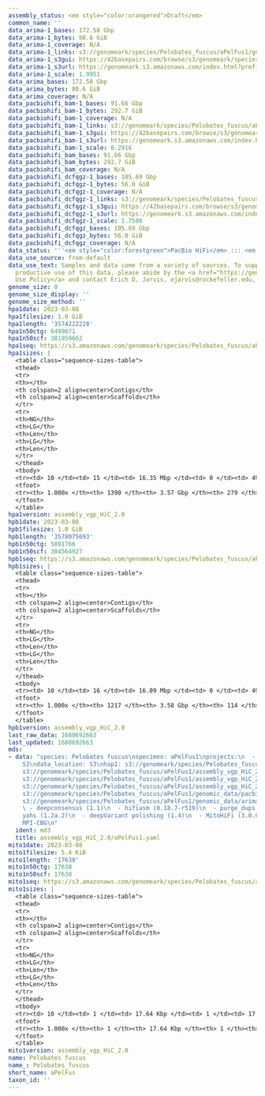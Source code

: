 ```yaml
---
assembly_status: <em style="color:orangered">Draft</em>
common_name: ''
data_arima-1_bases: 172.58 Gbp
data_arima-1_bytes: 80.6 GiB
data_arima-1_coverage: N/A
data_arima-1_links: s3://genomeark/species/Pelobates_fuscus/aPelFus1/genomic_data/arima/<br>
data_arima-1_s3gui: https://42basepairs.com/browse/s3/genomeark/species/Pelobates_fuscus/aPelFus1/genomic_data/arima/
data_arima-1_s3url: https://genomeark.s3.amazonaws.com/index.html?prefix=species/Pelobates_fuscus/aPelFus1/genomic_data/arima/
data_arima-1_scale: 1.9951
data_arima_bases: 172.58 Gbp
data_arima_bytes: 80.6 GiB
data_arima_coverage: N/A
data_pacbiohifi_bam-1_bases: 91.66 Gbp
data_pacbiohifi_bam-1_bytes: 292.7 GiB
data_pacbiohifi_bam-1_coverage: N/A
data_pacbiohifi_bam-1_links: s3://genomeark/species/Pelobates_fuscus/aPelFus1/genomic_data/pacbio_hifi/<br>
data_pacbiohifi_bam-1_s3gui: https://42basepairs.com/browse/s3/genomeark/species/Pelobates_fuscus/aPelFus1/genomic_data/pacbio_hifi/
data_pacbiohifi_bam-1_s3url: https://genomeark.s3.amazonaws.com/index.html?prefix=species/Pelobates_fuscus/aPelFus1/genomic_data/pacbio_hifi/
data_pacbiohifi_bam-1_scale: 0.2916
data_pacbiohifi_bam_bases: 91.66 Gbp
data_pacbiohifi_bam_bytes: 292.7 GiB
data_pacbiohifi_bam_coverage: N/A
data_pacbiohifi_dcfqgz-1_bases: 105.69 Gbp
data_pacbiohifi_dcfqgz-1_bytes: 56.0 GiB
data_pacbiohifi_dcfqgz-1_coverage: N/A
data_pacbiohifi_dcfqgz-1_links: s3://genomeark/species/Pelobates_fuscus/aPelFus1/genomic_data/pacbio_hifi/<br>
data_pacbiohifi_dcfqgz-1_s3gui: https://42basepairs.com/browse/s3/genomeark/species/Pelobates_fuscus/aPelFus1/genomic_data/pacbio_hifi/
data_pacbiohifi_dcfqgz-1_s3url: https://genomeark.s3.amazonaws.com/index.html?prefix=species/Pelobates_fuscus/aPelFus1/genomic_data/pacbio_hifi/
data_pacbiohifi_dcfqgz-1_scale: 1.7586
data_pacbiohifi_dcfqgz_bases: 105.69 Gbp
data_pacbiohifi_dcfqgz_bytes: 56.0 GiB
data_pacbiohifi_dcfqgz_coverage: N/A
data_status: '''<em style="color:forestgreen">PacBio HiFi</em> ::: <em style="color:forestgreen">Arima</em>'''
data_use_source: from-default
data_use_text: Samples and data come from a variety of sources. To support fair and
  productive use of this data, please abide by the <a href="https://genome10k.soe.ucsc.edu/data-use-policies/">Data
  Use Policy</a> and contact Erich D. Jarvis, ejarvis@rockefeller.edu, with any questions.
genome_size: 0
genome_size_display: ''
genome_size_method: ''
hpa1date: 2023-03-08
hpa1filesize: 1.0 GiB
hpa1length: '3574222228'
hpa1n50ctg: 6499071
hpa1n50scf: 381959662
hpa1seq: https://s3.amazonaws.com/genomeark/species/Pelobates_fuscus/aPelFus1/assembly_vgp_HiC_2.0/aPelFus1.HiC.hap1.20230308.fasta.gz
hpa1sizes: |
  <table class="sequence-sizes-table">
  <thead>
  <tr>
  <th></th>
  <th colspan=2 align=center>Contigs</th>
  <th colspan=2 align=center>Scaffolds</th>
  </tr>
  <tr>
  <th>NG</th>
  <th>LG</th>
  <th>Len</th>
  <th>LG</th>
  <th>Len</th>
  </tr>
  </thead>
  <tbody>
  <tr><td> 10 </td><td> 15 </td><td> 16.35 Mbp </td><td> 0 </td><td> 493.56 Mbp </td></tr><tr><td> 20 </td><td> 40 </td><td> 12.72 Mbp </td><td> 1 </td><td> 445.67 Mbp </td></tr><tr><td> 30 </td><td> 72 </td><td> 10.01 Mbp </td><td> 2 </td><td> 421.46 Mbp </td></tr><tr><td> 40 </td><td> 112 </td><td> 8.16 Mbp </td><td> 3 </td><td> 385.98 Mbp </td></tr><tr style="background-color:#cccccc;"><td> 50 </td><td> 160 </td><td style="background-color:#88ff88;"> 6.50 Mbp </td><td> 4 </td><td style="background-color:#88ff88;"> 381.96 Mbp </td></tr><tr><td> 60 </td><td> 224 </td><td> 4.92 Mbp </td><td> 5 </td><td> 310.34 Mbp </td></tr><tr><td> 70 </td><td> 309 </td><td> 3.67 Mbp </td><td> 6 </td><td> 183.86 Mbp </td></tr><tr><td> 80 </td><td> 422 </td><td> 2.69 Mbp </td><td> 8 </td><td> 170.33 Mbp </td></tr><tr><td> 90 </td><td> 592 </td><td> 1.50 Mbp </td><td> 10 </td><td> 143.22 Mbp </td></tr><tr><td> 100 </td><td> 1389 </td><td> 1.00 Kbp </td><td> 278 </td><td> 1.00 Kbp </td></tr></tbody>
  <tfoot>
  <tr><th> 1.000x </th><th> 1390 </th><th> 3.57 Gbp </th><th> 279 </th><th> 3.57 Gbp </th></tr>
  </tfoot>
  </table>
hpa1version: assembly_vgp_HiC_2.0
hpb1date: 2023-03-08
hpb1filesize: 1.0 GiB
hpb1length: '3578075693'
hpb1n50ctg: 5891766
hpb1n50scf: 384564927
hpb1seq: https://s3.amazonaws.com/genomeark/species/Pelobates_fuscus/aPelFus1/assembly_vgp_HiC_2.0/aPelFus1.HiC.hap2.20230308.fasta.gz
hpb1sizes: |
  <table class="sequence-sizes-table">
  <thead>
  <tr>
  <th></th>
  <th colspan=2 align=center>Contigs</th>
  <th colspan=2 align=center>Scaffolds</th>
  </tr>
  <tr>
  <th>NG</th>
  <th>LG</th>
  <th>Len</th>
  <th>LG</th>
  <th>Len</th>
  </tr>
  </thead>
  <tbody>
  <tr><td> 10 </td><td> 16 </td><td> 16.09 Mbp </td><td> 0 </td><td> 496.21 Mbp </td></tr><tr><td> 20 </td><td> 41 </td><td> 12.31 Mbp </td><td> 1 </td><td> 435.41 Mbp </td></tr><tr><td> 30 </td><td> 74 </td><td> 9.82 Mbp </td><td> 2 </td><td> 426.39 Mbp </td></tr><tr><td> 40 </td><td> 116 </td><td> 7.51 Mbp </td><td> 3 </td><td> 385.95 Mbp </td></tr><tr style="background-color:#cccccc;"><td> 50 </td><td> 169 </td><td style="background-color:#88ff88;"> 5.89 Mbp </td><td> 4 </td><td style="background-color:#88ff88;"> 384.56 Mbp </td></tr><tr><td> 60 </td><td> 237 </td><td> 4.70 Mbp </td><td> 5 </td><td> 310.36 Mbp </td></tr><tr><td> 70 </td><td> 323 </td><td> 3.67 Mbp </td><td> 6 </td><td> 183.81 Mbp </td></tr><tr><td> 80 </td><td> 437 </td><td> 2.67 Mbp </td><td> 8 </td><td> 173.50 Mbp </td></tr><tr><td> 90 </td><td> 611 </td><td> 1.54 Mbp </td><td> 10 </td><td> 142.89 Mbp </td></tr><tr><td> 100 </td><td> 1216 </td><td> 1.00 Kbp </td><td> 113 </td><td> 1.00 Kbp </td></tr></tbody>
  <tfoot>
  <tr><th> 1.000x </th><th> 1217 </th><th> 3.58 Gbp </th><th> 114 </th><th> 3.58 Gbp </th></tr>
  </tfoot>
  </table>
hpb1version: assembly_vgp_HiC_2.0
last_raw_data: 1680692663
last_updated: 1680692663
mds:
- data: "species: Pelobates fuscus\nspecimen: aPelFus1\nprojects:\n  - VGP\nrelease_to:
    S3\ndata_location: S3\nhap1: s3://genomeark/species/Pelobates_fuscus/aPelFus1/assembly_vgp_HiC_2.0/aPelFus1.HiC.hap1.20230308.fasta.gz\nhap2:
    s3://genomeark/species/Pelobates_fuscus/aPelFus1/assembly_vgp_HiC_2.0/aPelFus1.HiC.hap2.20230308.fasta.gz\nprimary:
    s3://genomeark/species/Pelobates_fuscus/aPelFus1/assembly_vgp_HiC_2.0/aPelFus1.HiC.pctg.20230308.fasta.gz\nmito:
    s3://genomeark/species/Pelobates_fuscus/aPelFus1/assembly_vgp_HiC_2.0/aPelFus1.mito.20230308.fasta.gz\npacbio_read_dir:
    s3://genomeark/species/Pelobates_fuscus/aPelFus1/genomic_data/pacbio/ \nhic_read_dir:
    s3://genomeark/species/Pelobates_fuscus/aPelFus1/genomic_data/arima/\npipeline:\n
    \ - deepconsensus (1.1)\n  - hifiasm (0.18.7-r519)\n  - purge_dups (1.2.5)\n  -
    yahs (1.2a.2)\n  - deepVariant polishing (1.4)\n  - MitoHiFi (3.0.0)\nassembled_by_group:
    MPI-CBG\n"
  ident: md3
  title: assembly_vgp_HiC_2.0/aPelFus1.yaml
mito1date: 2023-03-08
mito1filesize: 5.4 KiB
mito1length: '17638'
mito1n50ctg: 17638
mito1n50scf: 17638
mito1seq: https://s3.amazonaws.com/genomeark/species/Pelobates_fuscus/aPelFus1/assembly_vgp_HiC_2.0/aPelFus1.mito.20230308.fasta.gz
mito1sizes: |
  <table class="sequence-sizes-table">
  <thead>
  <tr>
  <th></th>
  <th colspan=2 align=center>Contigs</th>
  <th colspan=2 align=center>Scaffolds</th>
  </tr>
  <tr>
  <th>NG</th>
  <th>LG</th>
  <th>Len</th>
  <th>LG</th>
  <th>Len</th>
  </tr>
  </thead>
  <tbody>
  <tr><td> 10 </td><td> 1 </td><td> 17.64 Kbp </td><td> 1 </td><td> 17.64 Kbp </td></tr><tr><td> 20 </td><td> 1 </td><td> 17.64 Kbp </td><td> 1 </td><td> 17.64 Kbp </td></tr><tr><td> 30 </td><td> 1 </td><td> 17.64 Kbp </td><td> 1 </td><td> 17.64 Kbp </td></tr><tr><td> 40 </td><td> 1 </td><td> 17.64 Kbp </td><td> 1 </td><td> 17.64 Kbp </td></tr><tr style="background-color:#cccccc;"><td> 50 </td><td> 1 </td><td style="background-color:#ff8888;"> 17.64 Kbp </td><td> 1 </td><td style="background-color:#ff8888;"> 17.64 Kbp </td></tr><tr><td> 60 </td><td> 1 </td><td> 17.64 Kbp </td><td> 1 </td><td> 17.64 Kbp </td></tr><tr><td> 70 </td><td> 1 </td><td> 17.64 Kbp </td><td> 1 </td><td> 17.64 Kbp </td></tr><tr><td> 80 </td><td> 1 </td><td> 17.64 Kbp </td><td> 1 </td><td> 17.64 Kbp </td></tr><tr><td> 90 </td><td> 1 </td><td> 17.64 Kbp </td><td> 1 </td><td> 17.64 Kbp </td></tr><tr><td> 100 </td><td> 1 </td><td> 17.64 Kbp </td><td> 1 </td><td> 17.64 Kbp </td></tr></tbody>
  <tfoot>
  <tr><th> 1.000x </th><th> 1 </th><th> 17.64 Kbp </th><th> 1 </th><th> 17.64 Kbp </th></tr>
  </tfoot>
  </table>
mito1version: assembly_vgp_HiC_2.0
name: Pelobates fuscus
name_: Pelobates_fuscus
short_name: aPelFus
taxon_id: ''
---
```

